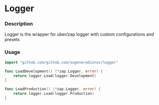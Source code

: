 # Logger

### Description
Logger is the wrapper for uber/zap logger with custom configurations and presets

### Usage
```go
import "github.com/github.com/eugeneradionov/logger"

func LoadDevelopment() (*zap.Logger, error) {
    return logger.Load(logger.Development)
}

func LoadProduction() (*zap.Logger, error) {
    return logger.Load(logger.Production)
}
```
